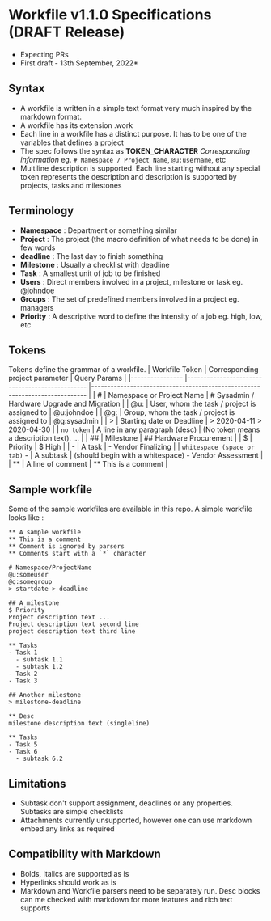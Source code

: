# Workfile v1.1.0 Specifications (DRAFT Release)
* Expecting PRs
* First draft - 13th September, 2022*

## Syntax
- A workfile is written in a simple text format very much inspired by the markdown format.
- A workfile has its extension .work
- Each line in a workfile has a distinct purpose. It has to be one of the variables that defines a project
- The spec follows the syntax as __TOKEN_CHARACTER__ <space> *Corresponding information* eg. `# Namespace / Project Name`, `@u:username`, etc
- Multiline description is supported. Each line starting without any special token represents the description and description is supported by projects, tasks and milestones
  
## Terminology
- **Namespace** : Department or something similar
- **Project** : The project (the macro definition of what needs to be done) in few words
- **deadline** : The last day to finish something
- **Milestone** : Usually a checklist with deadline
- **Task** : A smallest unit of job to be finished 
- **Users** : Direct members involved in a project, milestone or task eg. @johndoe
- **Groups** : The set of predefined members involved in a project eg. managers
- **Priority** : A descriptive word to define the intensity of a job eg. high, low, etc

## Tokens
Tokens define the grammar of a workfile.
| Workfile Token 	| Corresponding project parameter 	| Query Params 	|
|----------------	|-----------------------------------------------	|----------------------------------------------------------------------------	|
| # 	| Namespace or Project Name 	| # Sysadmin / Hardware Upgrade and Migration 	|
| @u: 	| User, whom the task / project is assigned to 	| @u:johndoe 	|
| @g: 	| Group, whom the task / project is assigned to 	| @g:sysadmin 	|
| > 	| Starting date or Deadline 	| > 2020-04-11 > 2020-04-30 	|
| `no token` | A line in any paragraph (desc) 	| (No token means a description text). ... 	|
| ## 	| Milestone 	| ## Hardware Procurement 	|
| $ 	| Priority 	| $ High 	|
| - 	| A task 	| - Vendor Finalizing 	|
| `whitespace (space or tab)` - 	| A subtask 	| (should begin with a whitespace) - Vendor Assessment |
| ** | A line of comment | ** This is a comment | 


## Sample workfile
Some of the sample workfiles are available in this repo. A simple workfile looks like :
```
** A sample workfile
** This is a comment
** Comment is ignored by parsers
** Comments start with a `*` character

# Namespace/ProjectName
@u:someuser
@g:somegroup
> startdate > deadline

## A milestone
$ Priority
Project description text ...
Project description text second line
project description text third line

** Tasks
- Task 1
  - subtask 1.1
  - subtask 1.2
- Task 2
- Task 3

## Another milestone
> milestone-deadline

** Desc
milestone description text (singleline)

** Tasks
- Task 5
- Task 6
  - subtask 6.2
```

## Limitations
- Subtask don't support assignment, deadlines or any properties. Subtasks are simple checklists
- Attachments currently unsupported, however one can use markdown embed any links as required

## Compatibility with Markdown
- Bolds, Italics are supported as is
- Hyperlinks should work as is
- Markdown and Workfile parsers need to be separately run. Desc blocks can me checked with markdown for more features and rich text supports

